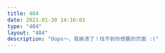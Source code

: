 ```yaml
---
title: 404
date: 2021-01-30 14:16:01
type: "404"
layout: "404"
description: "Oops～，我崩溃了！找不到你想要的页面 :("
---
```

